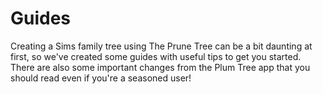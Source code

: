 # Guides

Creating a Sims family tree using The Prune Tree can be a bit daunting at first, so we've created some guides with 
useful tips to get you started. There are also some important changes from the Plum Tree app that you should read even 
if you're a seasoned user!
